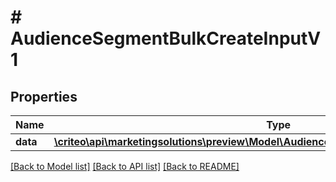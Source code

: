 # # AudienceSegmentBulkCreateInputV1

## Properties

Name | Type | Description | Notes
------------ | ------------- | ------------- | -------------
**data** | [**\criteo\api\marketingsolutions\preview\Model\AudienceSegmentCreateEntityV1Resource[]**](AudienceSegmentCreateEntityV1Resource.md) |  | [optional]

[[Back to Model list]](../../README.md#models) [[Back to API list]](../../README.md#endpoints) [[Back to README]](../../README.md)
